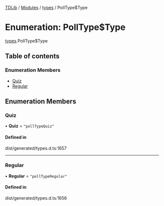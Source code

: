 [TDLib](../README.md) / [Modules](../modules.md) / [types](../modules/types.md) / PollType$Type

# Enumeration: PollType$Type

[types](../modules/types.md).PollType$Type

## Table of contents

### Enumeration Members

- [Quiz](types.PollType_Type.md#quiz)
- [Regular](types.PollType_Type.md#regular)

## Enumeration Members

### Quiz

• **Quiz** = ``"pollTypeQuiz"``

#### Defined in

dist/generated/types.d.ts:1657

___

### Regular

• **Regular** = ``"pollTypeRegular"``

#### Defined in

dist/generated/types.d.ts:1656
